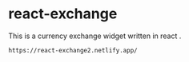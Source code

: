 # react-exchange
This is a currency exchange widget written in react .

	https://react-exchange2.netlify.app/
